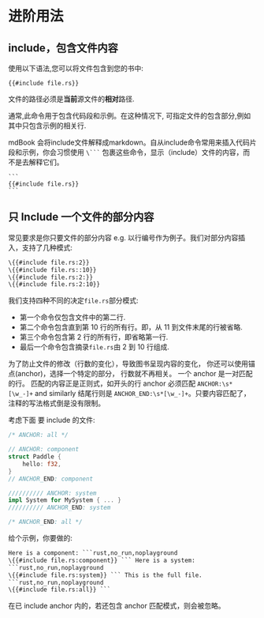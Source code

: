 # 进阶用法
## include，包含文件内容

使用以下语法,您可以将文件包含到您的书中:
```
{{#include file.rs}}
```
文件的路径必须是**当前**源文件的**相对**路径.

通常,此命令用于包含代码段和示例。在这种情况下, 可指定文件的包含部分,例如其中只包含示例的相关行.

mdBook 会将include文件解释成markdown。自从include命令常用来插入代码片段和示例，你会习惯使用 
``
\```
`` 
包裹这些命令，显示（include）文件的内容，而不是去解释它们。

````
```
{{#include file.rs}}
```
````

## 只 Include 一个文件的部分内容

常见要求是你只要文件的部分内容 e.g. 以行编号作为例子。我们对部分内容插入，支持了几种模式:

```hbs
\{{#include file.rs:2}}
\{{#include file.rs::10}}
\{{#include file.rs:2:}}
\{{#include file.rs:2:10}}
```

我们支持四种不同的决定`file.rs`部分模式:

- 第一个命令仅包含文件中的第二行.
- 第二个命令包含直到第 10 行的所有行。即，从 11 到文件末尾的行被省略.
- 第三个命令包含第 2 行的所有行，即省略第一行.
- 最后一个命令包含摘录`file.rs`由 2 到 10 行组成.

为了防止文件的修改（行数的变化），导致图书呈现内容的变化， 你还可以使用锚点(anchor)，选择一个特定的部分，
行数就不再相关。
一个 anchor 是一对匹配的行。 匹配的内容正是正则式，如开头的行 anchor 必须匹配 `ANCHOR:\s*[\w_-]+` and similarly 结尾行则是 `ANCHOR_END:\s*[\w_-]+`。只要内容匹配了，注释的写法格式倒是没有限制。

考虑下面 要 include 的文件:

```rs
/* ANCHOR: all */

// ANCHOR: component
struct Paddle {
    hello: f32,
}
// ANCHOR_END: component

////////// ANCHOR: system
impl System for MySystem { ... }
////////// ANCHOR_END: system

/* ANCHOR_END: all */
```

给个示例，你要做的:

```hbs
Here is a component: ```rust,no_run,noplayground
\{{#include file.rs:component}} ``` Here is a system:
```rust,no_run,noplayground
\{{#include file.rs:system}} ``` This is the full file.
```rust,no_run,noplayground
\{{#include file.rs:all}} ```
````

在已 include anchor 内的，若还包含 anchor 匹配模式，则会被忽略。